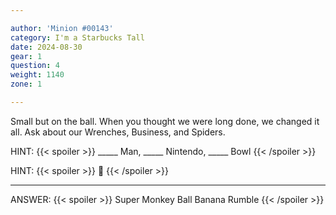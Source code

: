 ```yaml
---

author: 'Minion #00143'
category: I'm a Starbucks Tall
date: 2024-08-30
gear: 1
question: 4
weight: 1140
zone: 1

---
```


Small but on the ball. When you thought we were long done, we changed it all. Ask about our Wrenches, Business, and Spiders.

HINT: {{< spoiler >}} _____ Man, _____ Nintendo, _____ Bowl {{< /spoiler >}}

HINT: {{< spoiler >}} :banana: {{< /spoiler >}}

---

ANSWER: {{< spoiler >}} Super Monkey Ball Banana Rumble {{< /spoiler >}}
